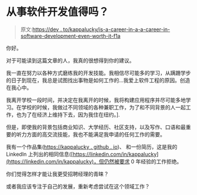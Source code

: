 # 从事软件开发值得吗？

> 原文:[https://dev . to/kappalucky/is-a-career-in-a-a-career-in-software-development-even-worth-it-f1a](https://dev.to/kappalucky/is-a-career-in-software-development-even-worth-it-f1a)

你好。

对于可能读到这篇文章的人，我真的很想得到你的建议。

我一直在努力以各种方式磨练我的开发技能。我相信尽可能多的学习，从蹒跚学步的日子到现在，我总是试图找出事物是如何工作的...我爱上软件工程的原因。创造在我心中。

我离开学校一段时间，并决定在我离开的时候，我将构建应用程序并尽可能多地学习。在学校的时候，我做过不同领域的各种兼职工作，为了和不同背景的人一起工作，也为了在经济上维持下去，因为我住在纽约。].

但是，即使我的背景包括商业知识、大学经历、社区支持，以及写作、口语和最重要的听力方面的高交流技能，我也不能满足我申请的任何工作的需要。

我有一个作品集([https://kappalucky . github . io](https://kappalucky.github.io))、
和一份简历，这是我的 LinkedIn 上列出的相同信息([https://linkedin.com/in/kappalucky](https://linkedin.com/in/kappalucky)，但仍然被要求 0 年经验的工作拒绝。

你们觉得怎样才能让我更受招聘经理的青睐？

或者我应该专注于自己的发展，重新考虑尝试在这个领域工作？